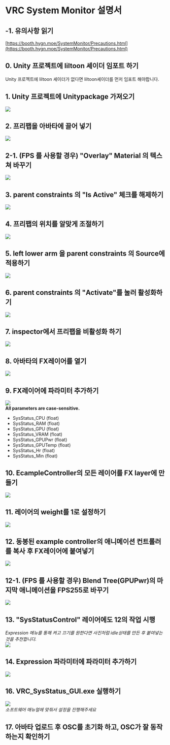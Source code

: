 # VRC System Monitor 설명서
## -1. 유의사항 읽기
[https://booth.hygn.moe/SystemMonitor/Precautions.html](https://booth.hygn.moe/SystemMonitor/Precautions.html)
## 0. Unity 프로젝트에 liltoon 셰이더 임포트 하기
Unity 프로젝트에 liltoon 셰이더가 없다면 liltoon셰이더를 먼저 임포트 해야합니다.
## 1. Unity 프로젝트에 Unitypackage 가져오기
![](./ManualAssets/importprefab.png)
## 2. 프리팹을 아바타에 끌어 넣기
![](./ManualAssets/dragprefab.png)
## 2-1. (FPS 를 사용할 경우) "Overlay" Material 의 텍스쳐 바꾸기
![](./ManualAssets/FPSVerAsset.png)
## 3. parent constraints 의 "Is Active" 체크를 해제하기
![](./ManualAssets/disableparentconstraints.png)
## 4. 프리팹의 위치를 알맞게 조절하기
![](./ManualAssets/changetransform.png)
## 5. left lower arm 을 parent constraints 의 Source에 적용하기
![](./ManualAssets/armboneassign.png)
## 6. parent constraints 의 "Activate"를 눌러 활성화하기
![](./ManualAssets/activateconstraints.png)
## 7. inspector에서 프리팹을 비활성화 하기
![](./ManualAssets/disableprefab.png)
## 8. 아바타의 FX레이어를 열기
![](./ManualAssets/selectfxlayer.png)
## 9. FX레이어에 파라미터 추가하기
![](./ManualAssets/normalparams.png)\
**All parameters are case-sensitive.**
* SysStatus_CPU (float)
* SysStatus_RAM (float)
* SysStatus_GPU (float)
* SysStatus_VRAM (float)
* SysStatus_GPUPwr (float)
* SysStatus_GPUTemp (float)
* SysStatus_Hr (float)
* SysStatus_Min (float)
## 10. EcampleController의 모든 레이어를 FX layer에 만들기
![](./ManualAssets/normallayer.png)
## 11. 레이어의 weight를 1로 설정하기
![](./ManualAssets/setweight.png)
## 12. 동봉된 example controller의 애니메이션 컨트롤러를 복사 후 FX레이어에 붙여넣기
![](./ManualAssets/normalcpulayer.png)
## 12-1. (FPS 를 사용할 경우) Blend Tree(GPUPwr)의 마지막 애니메이션을 FPS255로 바꾸기
![](./ManualAssets/FPSAnimatorNormal.png)
## 13. "SysStatusControl" 레이어에도 12의 작업 시행
*Expression 메뉴를 통해 켜고 끄기를 원한다면 사진처럼 idle상태를 만든 후 붙여넣는것을 추천합니다.*\
![](./ManualAssets/secondlayer.png)
## 14. Expression 파라미터에 파라미터 추가하기
![](./ManualAssets/noramlexpparams.png)
## 16. VRC_SysStatus_GUI.exe 실행하기
![](./ManualAssets/OSCSoftware.png)\
*소프트웨어 매뉴얼에 맞춰서 설정을 진행해주세요*
## 17. 아바타 업로드 후 OSC를 초기화 하고, OSC가 잘 동작하는지 확인하기
